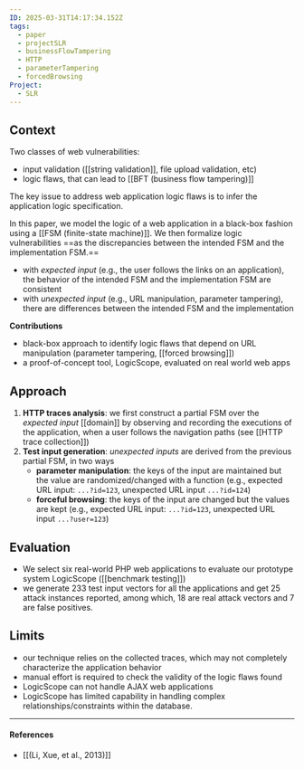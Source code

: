 ```yaml
---
ID: 2025-03-31T14:17:34.152Z
tags:
  - paper
  - projectSLR
  - businessFlowTampering
  - HTTP
  - parameterTampering
  - forcedBrowsing
Project:
  - SLR
---
```

## Context

Two classes of web vulnerabilities:
- input validation ([[string validation]], file upload validation, etc)
- logic flaws, that can lead to [[BFT (business flow tampering)]]

The key issue to address web application logic flaws is to infer the application logic specification.

In this paper, we model the logic of a web application in a black-box fashion using a [[FSM (finite-state machine)]]. We then formalize logic vulnerabilities ==as the discrepancies between the intended FSM and the implementation FSM.==
- with *expected input* (e.g., the user follows the links on an application), the behavior of the intended FSM and the implementation FSM are consistent
- with *unexpected input* (e.g., URL manipulation, parameter tampering), there are differences between the intended FSM and the implementation

**Contributions**
- black-box approach to identify logic flaws that depend on URL manipulation (parameter tampering, [[forced browsing]])
- a proof-of-concept tool, LogicScope, evaluated on real world web apps

## Approach

1. **HTTP traces analysis**: we first construct a partial FSM over the *expected input* [[domain]] by observing and recording the executions of the application, when a user follows the navigation paths (see [[HTTP trace collection]])
2. **Test input generation**: *unexpected inputs* are derived from the previous partial FSM, in two ways
	- **parameter manipulation**: the keys of the input are maintained but the value are randomized/changed with a function (e.g., expected URL input: `...?id=123`, unexpected URL input `...?id=124`)
	- **forceful browsing**: the keys of the input are changed but the values are kept (e.g., expected URL input: `...?id=123`, unexpected URL input `...?user=123`)

## Evaluation

- We select six real-world PHP web applications to evaluate our prototype system LogicScope ([[benchmark testing]])
- we generate 233 test input vectors for all the applications and get 25 attack instances reported, among which, 18 are real attack vectors and 7 are false positives.

## Limits

- our technique relies on the collected traces, which may not completely characterize the application behavior
- manual effort is required to check the validity of the logic flaws found
- LogicScope can not handle AJAX web applications
- LogicScope has limited capability in handling complex relationships/constraints within the database.

---
#### References
- [[(Li, Xue, et al., 2013)]]
